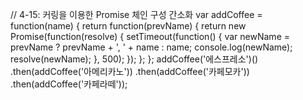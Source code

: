 // 4-15: 커링을 이용한 Promise 체인 구성 간소화
var addCoffee = function(name) {
  return function(prevName) {
    return new Promise(function(resolve) {
      setTimeout(function() {
        var newName = prevName ? prevName + ', ' + name : name;
        console.log(newName);
        resolve(newName);
      }, 500);
    });
  };
};
addCoffee('에스프레소')()
  .then(addCoffee('아메리카노'))
  .then(addCoffee('카페모카'))
  .then(addCoffee('카페라떼'));